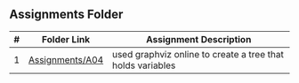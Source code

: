 ##  Assignments Folder

|   #   | Folder Link | Assignment Description |
| :---: | ----------- | ---------------------- |
|   1    |  [Assignments/A04](./A04)    | used graphviz online to create a tree that holds variables |

